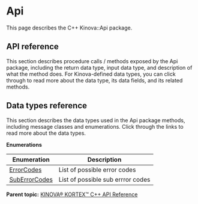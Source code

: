 # Api

This page describes the C++ Kinova::Api package.

## API reference

This section describes procedure calls / methods exposed by the Api package, including the return data type, input data type, and description of what the method does. For Kinova-defined data types, you can click through to read more about the data type, its data fields, and its related methods.

## Data types reference

This section describes the data types used in the Api package methods, including message classes and enumerations. Click through the links to read more about the data types.

 **Enumerations** 

|Enumeration|Description|
|-----------|-----------|
|[ErrorCodes](enm_Api_ErrorCodes.md#)|List of possible error codes|
|[SubErrorCodes](enm_Api_SubErrorCodes.md#)|List of possible sub errror codes|

**Parent topic:** [KINOVA® KORTEX™ C++ API Reference](../index.md#)

